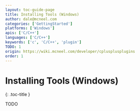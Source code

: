```yaml
---
layout: toc-guide-page
title: Installing Tools (Windows)
author: dale@mcneel.com
categories: ['GettingStarted']
platforms: ['Windows']
apis: ['C/C++']
languages: ['C/C++']
keywords: ['c', 'C/C++', 'plugin']
TODO: 1
origin: https://wiki.mcneel.com/developer/cplusplusplugins
order: 1
---
```


# Installing Tools (Windows)
{: .toc-title }

TODO

